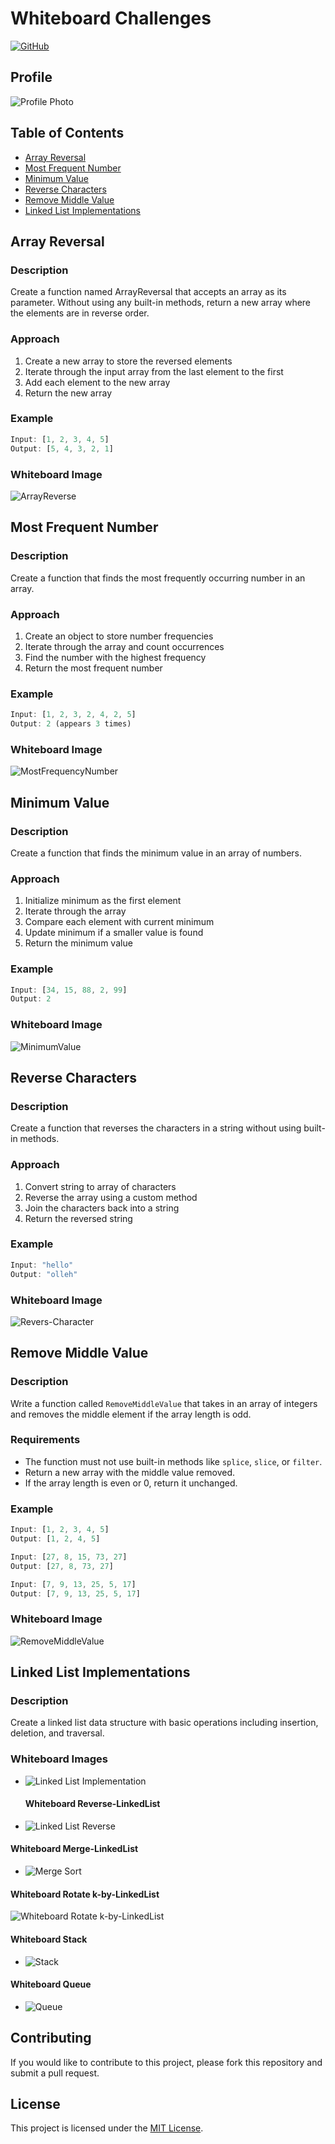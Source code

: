 # Whiteboard Challenges

[![GitHub](https://img.shields.io/badge/GitHub-mahmoodaaa/challenges--and--data--structures-blue)](https://github.com/mahmoodaaa/challenges-and-data-structures)

## Profile

![Profile Photo](./whiteboard-images/profile.png)

## Table of Contents
- [Array Reversal](#array-reversal)
- [Most Frequent Number](#most-frequent-number)
- [Minimum Value](#minimum-value)
- [Reverse Characters](#reverse-characters)
- [Remove Middle Value](#remove-middle-value)
- [Linked List Implementations](#linked-list-implementations)

## Array Reversal

### Description
Create a function named ArrayReversal that accepts an array as its parameter.
Without using any built-in methods, return a new array where the elements are in reverse order.

### Approach
1. Create a new array to store the reversed elements
2. Iterate through the input array from the last element to the first
3. Add each element to the new array
4. Return the new array

### Example
```javascript
Input: [1, 2, 3, 4, 5]
Output: [5, 4, 3, 2, 1]
```

### Whiteboard Image
![ArrayReverse](./ArrayReverse/reverseArrays-miro.png)

## Most Frequent Number

### Description
Create a function that finds the most frequently occurring number in an array.

### Approach
1. Create an object to store number frequencies
2. Iterate through the array and count occurrences
3. Find the number with the highest frequency
4. Return the most frequent number

### Example
```javascript
Input: [1, 2, 3, 2, 4, 2, 5]
Output: 2 (appears 3 times)
```

### Whiteboard Image
![MostFrequencyNumber](./MostFrequancy/MostFrquancyNumber.png)

## Minimum Value

### Description
Create a function that finds the minimum value in an array of numbers.

### Approach
1. Initialize minimum as the first element
2. Iterate through the array
3. Compare each element with current minimum
4. Update minimum if a smaller value is found
5. Return the minimum value

### Example
```javascript
Input: [34, 15, 88, 2, 99]
Output: 2
```

### Whiteboard Image
![MinimumValue](./minValue/minmumValue-miro.png)

## Reverse Characters

### Description
Create a function that reverses the characters in a string without using built-in methods.

### Approach
1. Convert string to array of characters
2. Reverse the array using a custom method
3. Join the characters back into a string
4. Return the reversed string

### Example
```javascript
Input: "hello"
Output: "olleh"
```

### Whiteboard Image
![Revers-Character](./Reverse-Characters/reverse-images/reverse03.png)

## Remove Middle Value

### Description
Write a function called `RemoveMiddleValue` that takes in an array of integers and removes the middle element if the array length is odd.

### Requirements
- The function must not use built-in methods like `splice`, `slice`, or `filter`.
- Return a new array with the middle value removed.
- If the array length is even or 0, return it unchanged.

### Example
```javascript
Input: [1, 2, 3, 4, 5]
Output: [1, 2, 4, 5]

Input: [27, 8, 15, 73, 27]
Output: [27, 8, 73, 27]

Input: [7, 9, 13, 25, 5, 17]
Output: [7, 9, 13, 25, 5, 17]
```

### Whiteboard Image
![RemoveMiddleValue](./RemoveMiddleValue/images/removeMiddle.png)

## Linked List Implementations

### Description
Create a linked list data structure with basic operations including insertion, deletion, and traversal.

### Whiteboard Images
- ![Linked List Implementation](./dataStructures/LinkedList/Linked-List-Implementaions/docs/whitboard-all.png)

   #### Whiteboard Reverse-LinkedList
- ![Linked List Reverse](./dataStructures/LinkedList/Linked-List-Implementaions/docs/reverseWhiteboard.png)

#### Whiteboard Merge-LinkedList
- ![Merge Sort](./dataStructures/LinkedList/Linked-List-Implementaions/docs/mergeSorted-whiteboard.png)





#### Whiteboard Rotate k-by-LinkedList
![Whiteboard Rotate k-by-LinkedList](./dataStructures/LinkedList/Linked-List-Implementaions/docs/rotateLinkedList-whiteboard.png)



#### Whiteboard Stack
- ![Stack](./dataStructures/StackQueue/stack-queue-implementation/images/Stack-Whiteboard.png)

#### Whiteboard Queue
- ![Queue](./dataStructures/StackQueue/stack-queue-implementation/images/Queue-whiteboard.png)

## Contributing


If you would like to contribute to this project, please fork this repository and submit a pull request.

## License

This project is licensed under the [MIT License](https://opensource.org/licenses/MIT).







